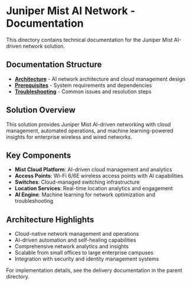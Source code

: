 # Juniper Mist AI Network - Documentation

This directory contains technical documentation for the Juniper Mist AI-driven network solution.

## Documentation Structure

- **[Architecture](architecture.md)** - AI network architecture and cloud management design
- **[Prerequisites](prerequisites.md)** - System requirements and dependencies
- **[Troubleshooting](troubleshooting.md)** - Common issues and resolution steps

## Solution Overview

This solution provides Juniper Mist AI-driven networking with cloud management, automated operations, and machine learning-powered insights for enterprise wireless and wired networks.

## Key Components

- **Mist Cloud Platform**: AI-driven cloud management and analytics
- **Access Points**: Wi-Fi 6/6E wireless access points with AI capabilities
- **Switches**: Cloud-managed switching infrastructure
- **Location Services**: Real-time location analytics and engagement
- **AI Engine**: Machine learning for network optimization and troubleshooting

## Architecture Highlights

- Cloud-native network management and operations
- AI-driven automation and self-healing capabilities
- Comprehensive network analytics and insights
- Scalable from small offices to large enterprise campuses
- Integration with security and identity management systems

For implementation details, see the delivery documentation in the parent directory.